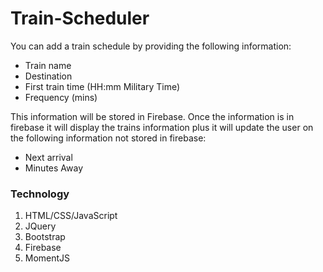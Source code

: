 # Train-Scheduler

You can add a train schedule by providing the following information:
- Train name
- Destination
- First train time (HH:mm Military Time)
- Frequency (mins)

This information will be stored in Firebase. Once the information is in firebase it will display the trains information plus it will update the user on the following information not stored in firebase:
- Next arrival
- Minutes Away

### Technology
1. HTML/CSS/JavaScript
2. JQuery
3. Bootstrap
4. Firebase
5. MomentJS
